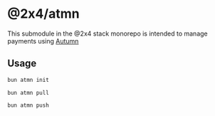 # @2x4/atmn

This submodule in the @2x4 stack monorepo is intended to manage payments using [Autumn](https://useautumn.com)

## Usage

```sh
bun atmn init
```

```
bun atmn pull
```

```
bun atmn push
```